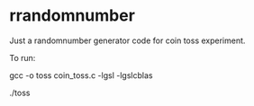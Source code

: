 # rrandomnumber
Just a randomnumber generator code for coin toss experiment.

To run:

gcc -o toss coin_toss.c -lgsl -lgslcblas 

./toss
